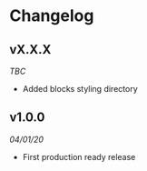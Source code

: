 # Changelog


## vX.X.X
*TBC*

* Added blocks styling directory




## v1.0.0
*04/01/20*

* First production ready release


